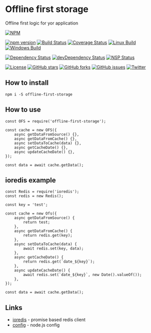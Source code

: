 # Offline first storage


Offline first logic for yor application

[![NPM](https://nodei.co/npm/offline-first-storage.png)](https://npmjs.org/package/offline-first-storage)

[![npm version](https://badge.fury.io/js/offline-first-storage.svg)](https://badge.fury.io/js/offline-first-storage)
[![Build Status](https://travis-ci.org/evheniy/offline-first-storage.svg?branch=master)](https://travis-ci.org/evheniy/offline-first-storage)
[![Coverage Status](https://coveralls.io/repos/github/evheniy/offline-first-storage/badge.svg?branch=master)](https://coveralls.io/github/evheniy/offline-first-storage?branch=master)
[![Linux Build](https://img.shields.io/travis/evheniy/offline-first-storage/master.svg?label=linux)](https://travis-ci.org/evheniy/)
[![Windows Build](https://img.shields.io/appveyor/ci/evheniy/offline-first-storage/master.svg?label=windows)](https://ci.appveyor.com/project/evheniy/offline-first-storage)

[![Dependency Status](https://david-dm.org/evheniy/offline-first-storage.svg)](https://david-dm.org/evheniy/offline-first-storage)
[![devDependency Status](https://david-dm.org/evheniy/offline-first-storage/dev-status.svg)](https://david-dm.org/evheniy/offline-first-storage#info=devDependencies)
[![NSP Status](https://img.shields.io/badge/NSP%20status-no%20vulnerabilities-green.svg)](https://travis-ci.org/evheniy/offline-first-storage)

[![License](https://img.shields.io/badge/license-MIT-blue.svg)](https://raw.githubusercontent.com/evheniy/offline-first-storage/master/LICENSE)
[![GitHub stars](https://img.shields.io/github/stars/evheniy/offline-first-storage.svg)](https://github.com/evheniy/offline-first-storage/stargazers)
[![GitHub forks](https://img.shields.io/github/forks/evheniy/offline-first-storage.svg)](https://github.com/evheniy/offline-first-storage/network)
[![GitHub issues](https://img.shields.io/github/issues/evheniy/offline-first-storage.svg)](https://github.com/evheniy/offline-first-storage/issues)
[![Twitter](https://img.shields.io/twitter/url/https/github.com/evheniy/offline-first-storage.svg?style=social)](https://twitter.com/intent/tweet?text=Wow:&url=%5Bobject%20Object%5D)


## How to install

    npm i -S offline-first-storage
    
## How to use

    const OFS = require('offline-first-storage');
    
    const cache = new OFS({
        async getDataFromSource() {},
        async getDataFromCache() {},
        async setDataToCache(data) {},
        async getCacheDate() {},
        async updateCacheDate() {},
    });
    
    const data = await cache.getData();
    
## ioredis example
    
    const Redis = require('ioredis');
    const redis = new Redis();
    
    const key = 'test';

    const cache = new Ofs({
        async getDataFromSource() {
            return test;
        },
        async getDataFromCache() {
            return redis.get(key);
        },
        async setDataToCache(data) {
            await redis.set(key, data);
        },
        async getCacheDate() {
            return redis.get(`date_${key}`);
        },
        async updateCacheDate() {
            await redis.set(`date_${key}`, new Date().valueOf());
        },
    });
    
    const data = await cache.getData();

    
## Links

* [ioredis](https://github.com/luin/ioredis) - promise based redis client
* [config](https://github.com/lorenwest/node-config) - node.js config